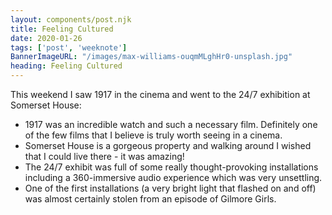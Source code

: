 ```yaml
---
layout: components/post.njk
title: Feeling Cultured
date: 2020-01-26
tags: ['post', 'weeknote']
BannerImageURL: "/images/max-williams-ouqmMLghHr0-unsplash.jpg"
heading: Feeling Cultured
---
```


<!-- Excerpt Start -->
This weekend I saw 1917 in the cinema and went to the 24/7 exhibition at Somerset House<!-- Excerpt End -->:

- 1917 was an incredible watch and such a necessary film.  Definitely one of the few films that I believe is truly worth seeing in a cinema.
- Somerset House is a gorgeous property and walking around I wished that I could live there - it was amazing!
- The 24/7 exhibit was full of some really thought-provoking installations including a 360-immersive audio experience which was very unsettling.
- One of the first installations (a very bright light that flashed on and off) was almost certainly stolen from an episode of Gilmore Girls.
